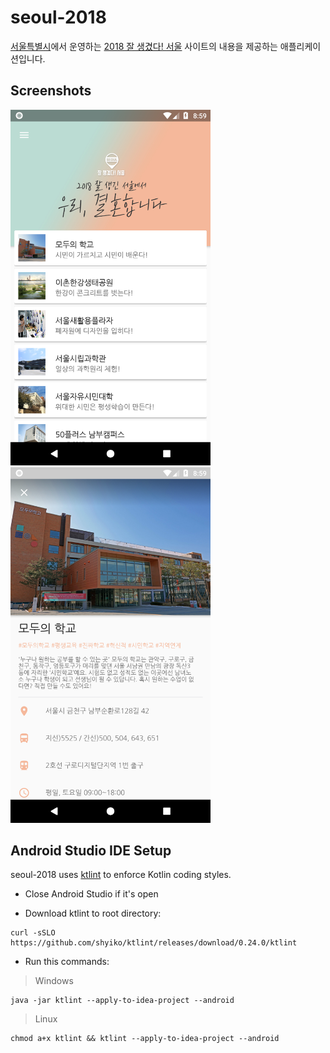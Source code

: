 # seoul-2018

[서울특별시](http://seoul.go.kr/)에서 운영하는 [2018 잘 생겼다! 서울](https://www.2018seoul.com/) 사이트의 내용을 제공하는 애플리케이션입니다.

## Screenshots

<img src="screenshots/Screenshot_1533286782.png" width="320">
<img src="screenshots/Screenshot_1533286785.png" width="320">

## Android Studio IDE Setup

seoul-2018 uses [ktlint](https://github.com/shyiko/ktlint) to enforce Kotlin coding styles.

- Close Android Studio if it's open

- Download ktlint to root directory:

```
curl -sSLO https://github.com/shyiko/ktlint/releases/download/0.24.0/ktlint
```

- Run this commands:

> Windows
```
java -jar ktlint --apply-to-idea-project --android
```

> Linux
```
chmod a+x ktlint && ktlint --apply-to-idea-project --android
```